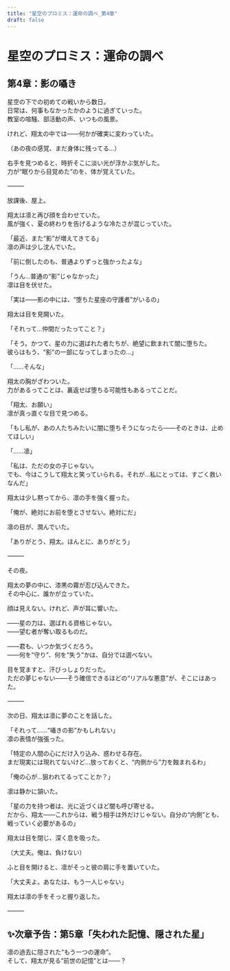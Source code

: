 ```yaml
---
title: "星空のプロミス：運命の調べ_第4章"
draft: false
---
```


# 星空のプロミス：運命の調べ

## 第4章：影の囁き

星空の下での初めての戦いから数日。  
日常は、何事もなかったかのように過ぎていった。  
教室の喧騒、部活動の声、いつもの風景。

けれど、翔太の中では――何かが確実に変わっていた。

（あの夜の感覚、まだ身体に残ってる…）

右手を見つめると、時折そこに淡い光が浮かぶ気がした。  
力が“眠りから目覚めた”のを、体が覚えていた。

⸻

放課後、屋上。

翔太は凛と再び顔を合わせていた。  
風が強く、夏の終わりを告げるような冷たさが混じっていた。

「最近、また“影”が増えてきてる」  
凛の声は少し沈んでいた。

「前に倒したのも、普通よりずっと強かったよな」

「うん…普通の“影”じゃなかった」  
凛は目を伏せた。

「実は――影の中には、“堕ちた星座の守護者”がいるの」

翔太は目を見開いた。

「それって…仲間だったってこと？」

「そう。かつて、星の力に選ばれた者たちが、絶望に飲まれて闇に堕ちた。  
彼らはもう、“影”の一部になってしまったの…」

「……そんな」

翔太の胸がざわついた。  
力があるってことは、裏返せば堕ちる可能性もあるってことだ。

「翔太、お願い」  
凛が真っ直ぐな目で見つめる。

「もし私が、あの人たちみたいに闇に堕ちそうになったら――そのときは、止めてほしい」

「……凛」

「私は、ただの女の子じゃない。  
でも、今はこうして翔太と笑っていられる。それが…私にとっては、すごく救いなんだ」

翔太は少し黙ってから、凛の手を強く握った。

「俺が、絶対にお前を堕とさせない。絶対にだ」

凛の目が、潤んでいた。

「ありがとう、翔太。ほんとに、ありがとう」

⸻

その夜。

翔太の夢の中に、漆黒の霧が忍び込んできた。  
その中心に、誰かが立っていた。

顔は見えない。けれど、声が耳に響いた。

――星の力は、選ばれる資格じゃない。  
――望む者が奪い取るものだ。

――君も、いつか気づくだろう。  
――何を“守り”、何を“失う”かは、自分では選べない。

目を覚ますと、汗びっしょりだった。  
ただの夢じゃない――そう確信できるほどの“リアルな悪意”が、そこにはあった。

⸻

次の日、翔太は凛に夢のことを話した。

「それって……“囁きの影”かもしれない」  
凛の表情が強張った。

「特定の人間の心にだけ入り込み、惑わせる存在。  
まだ現実には現れてないけど…放っておくと、“内側から”力を蝕まれるわ」

「俺の心が…狙われてるってことか？」

凛は静かに頷いた。

「星の力を持つ者は、光に近づくほど闇も呼び寄せる。  
だから、翔太――これからは、戦う相手は外だけじゃない。自分の“内側”とも、戦っていく必要があるの」

翔太は目を閉じ、深く息を吸った。

（大丈夫。俺は、負けない）

ふと目を開けると、凛がそっと彼の肩に手を置いていた。

「大丈夫よ。あなたは、もう一人じゃない」

翔太は凛の手をそっと握り返した。

⸻

## ✨次章予告：第5章「失われた記憶、隠された星」

凛の過去に隠された“もう一つの運命”。  
そして、翔太が見る“前世の記憶”とは――？
